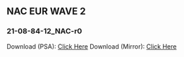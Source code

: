 ## NAC EUR WAVE 2

### 21-08-84-12_NAC-r0
Download (PSA): [Click Here](https://majestic-web.mpsa.com/nas/eu/mjb00/NAC_EU/ovip-int-firmware-version/PSA_ovip-int-firmware-version_21-08-84-12_NAC-r0_NAC_EUR_WAVE2.tar)
Download (Mirror): [Click Here](https://mega.nz/file/NEhwEZRD#bI2aC8hf4xyRJ1FmVnLLpDW-VkxPA8FuD-ChjFLBtEY)
